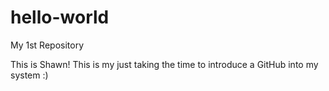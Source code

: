 # hello-world
My 1st Repository


This is Shawn! This is my just taking the time to introduce a GitHub into my system :) 
